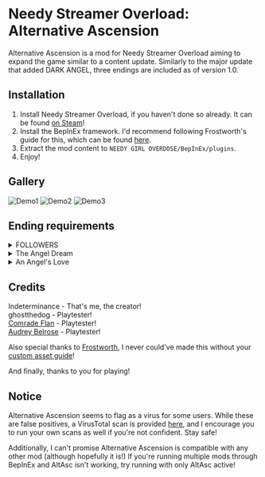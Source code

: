 # Needy Streamer Overload: Alternative Ascension

Alternative Ascension is a mod for Needy Streamer Overload aiming to expand the game similar to a content update. Similarly to the major update that added DARK ANGEL, three endings are included as of version 1.0. 

## Installation
1. Install Needy Streamer Overload, if you haven't done so already. It can be found [on Steam](https://store.steampowered.com/app/1451940/NEEDY_STREAMER_OVERLOAD/)!
2. Install the BepInEx framework. I'd recommend following Frostworth's guide for this, which can be found [here](https://gist.github.com/amazeedaizee/ae0dd70cc0d842d6a83cd80451e3752e). 
3. Extract the mod content to `NEEDY GIRL OVERDOSE/BepInEx/plugins`.
4. Enjoy!

## Gallery
![Demo1](https://github.com/user-attachments/assets/6266eaea-af5f-4694-b2d6-e1c958ea26c9)
![Demo2](https://github.com/user-attachments/assets/22ff8316-843e-49d6-b655-eea3a296eb21)
![Demo3](https://github.com/user-attachments/assets/3f5f6951-53ce-463a-843f-cb7d3cdc2bc7)


## Ending requirements
<details>
<summary>FOLLOWERS</summary>
1. Go to a specific location available between Days 14-16. This location is only available above 250K followers, and should give a stream idea.<br>
2. On Day 16, stream the idea you obtained from the prior event.
3. Anytime after Day 16, take a recommended dose of Depaz at night.<br>
4. Go out twice.<br>
5. Check /st/ for a special thread.<br>
6. Go out until you can't anymore. <br>
<br>
(Note that there's an alternative path, good luck finding it!)
</details>

<details>
<summary>The Angel Dream</summary>
Sleep To Tomorrow seven times in a row.
</details>

<details>
<summary>An Angel's Love</summary>

Reach Day 30 after raising the Affection cap to 120 with at least 100 Affection and no missed JINE messages.

(Note that there's an extra scene at the end if you've already completed the game's true ending, which you should have already done if you're playing a mod!)
</details>


## Credits
Indeterminance - That's me, the creator!<br>
ghostthedog - Playtester!<br>
[Comrade Flan](https://github.com/ComradeFlan) - Playtester!<br>
[Audrey Belrose](https://twitter.com/FreakyAme) - Playtester!<br>

Also special thanks to [Frostworth](https://github.com/amazeedaizee), I never could've made this without your [custom asset guide](https://github.com/amazeedaizee/CustomStreamMaker/wiki)!<br>

And finally, thanks to you for playing!

## Notice
Alternative Ascension seems to flag as a virus for some users. While these are false positives, a VirusTotal scan is provided [here](https://www.virustotal.com/gui/file/94955665be30e7678028cda2eb5ed4b50531437a856feee34369fccd1fa86b06), and I encourage you to run your own scans as well if you're not confident. Stay safe!

Additionally, I can't promise Alternative Ascension is compatible with any other mod (although hopefully it is!) If you're running multiple mods through BepInEx and AltAsc isn't working, try running with only AltAsc active!

